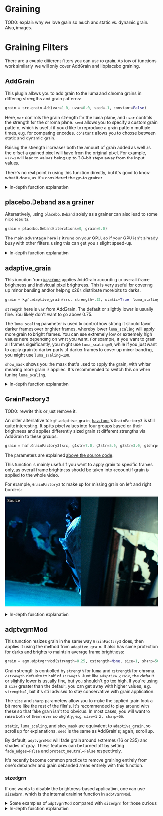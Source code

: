 # Graining

TODO: explain why we love grain so much and static vs. dynamic grain.  Also, images.

# Graining Filters

There are a couple different filters you can use to grain.
As lots of functions work similarly, we will only cover AddGrain and libplacebo graining.

## AddGrain

This plugin allows you to add grain to the luma and chroma grains in differing strengths and grain patterns:

```py
grain = src.grain.Add(var=1.0, uvar=0.0, seed=-1, constant=False)
```

Here, `var` controls the grain strength for the luma plane, and `uvar` controls the strength for the chroma plane.
`seed` allows you to specify a custom grain pattern, which is useful if you'd like to reproduce a grain pattern multiple times, e.g. for comparing encodes.
`constant` allows you to choose between static and dynamic grain.

Raising the strength increases both the amount of grain added as well as the offset a grained pixel will have from the original pixel.
For example, `var=1` will lead to values being up to 3 8-bit steps away from the input values.

There's no real point in using this function directly, but it's good to know what it does, as it's considered the go-to grainer.

<details>
<summary>In-depth function explanation</summary>
This plugin uses a normal distribution to find the values it changes the input by.
The `var` parameter is the standard deviation (usually noted as \(\sigma\)) of the normal distribution.

This means that (these are approximations):
* \\(68.27\\%\\) of output pixel values are within \\(\pm1\times\mathtt{var}\\) of the input value
* \\(95.45\\%\\) of output pixel values are within \\(\pm2\times\mathtt{var}\\) of the input value
* \\(99.73\\%\\) of output pixel values are within \\(\pm3\times\mathtt{var}\\) of the input value
* \\(50\\%\\) of output pixel values are within \\(\pm0.675\times\mathtt{var}\\) of the input value
* \\(90\\%\\) of output pixel values are within \\(\pm1.645\times\mathtt{var}\\) of the input value
* \\(95\\%\\) of output pixel values are within \\(\pm1.960\times\mathtt{var}\\) of the input value
* \\(99\\%\\) of output pixel values are within \\(\pm2.576\times\mathtt{var}\\) of the input value
</details>

## placebo.Deband as a grainer

Alternatively, using `placebo.Deband` solely as a grainer can also lead to some nice results:

```py
grain = placebo.Deband(iterations=0, grain=6.0)
```

The main advantage here is it runs on your GPU, so if your GPU isn't already busy with other filters, using this can get you a slight speed-up.

<details>
<summary>In-depth function explanation</summary>
TODO
</details>

## adaptive_grain

This function from [`kagefunc`](https://github.com/Irrational-Encoding-Wizardry/kagefunc) applies AddGrain according to overall frame brightness and individual pixel brightness.
This is very useful for covering up minor banding and/or helping x264 distribute more bits to darks.

```py
grain = kgf.adaptive_grain(src, strength=.25, static=True, luma_scaling=12, show_mask=False)
```

`strength` here is `var` from AddGrain.
The default or slightly lower is usually fine.
You likely don't want to go above 0.75.

The `luma_scaling` parameter is used to control how strong it should favor darker frames over brighter frames, whereby lower `luma_scaling` will apply more grain to bright frames.
You can use extremely low or extremely high values here depending on what you want.
For example, if you want to grain all frames significantly, you might use `luma_scaling=5`, while if you just want to apply grain to darker parts of darker frames to cover up minor banding, you might use `luma_scaling=100`.

`show_mask` shows you the mask that's used to apply the grain, with whiter meaning more grain is applied.
It's recommended to switch this on when tuning `luma_scaling`.

<details>
<summary>In-depth function explanation</summary>
The author of the function wrote a <a href="https://blog.kageru.moe/legacy/adaptivegrain.html">fantastic blog post explaining the function and how it works</a>.
</details>

## GrainFactory3

TODO: rewrite this or just remove it.

An older alternative to `kgf.adaptive_grain`, [`havsfunc`](https://github.com/HomeOfVapourSynthEvolution/havsfunc)'s `GrainFactory3` is still quite interesting.
It splits pixel values into four groups based on their brightness and applies differently sized grain at different strengths via AddGrain to these groups.

```py
grain = haf.GrainFactory3(src, g1str=7.0, g2str=5.0, g3str=3.0, g1shrp=60, g2shrp=66, g3shrp=80, g1size=1.5, g2size=1.2, g3size=0.9, temp_avg=0, ontop_grain=0.0, th1=24, th2=56, th3=128, th4=160)
```

The parameters are explained [above the source code](https://github.com/HomeOfVapourSynthEvolution/havsfunc/blob/master/havsfunc.py#L3720).

This function is mainly useful if you want to apply grain to specific frames only, as overall frame brightness should be taken into account if grain is applied to the whole video.

For example, `GrainFactory3` to make up for missing grain on left and right borders:

<p align="center"> 
<img src='Pictures/grain0.png' onmouseover="this.src='Pictures/grain1.png';" onmouseout="this.src='Pictures/grain0.png';" />
</p>

<details>
<summary>In-depth function explanation</summary>
TODO

In short: Create a mask for each brightness group, use bicubic resizing with sharpness controlling b and c to resize the grain, then apply that.
Temporal averaging just averages the grain for the current frame and its direct neighbors using misc.AverageFrames.
</details>

## adptvgrnMod

This function resizes grain in the same way `GrainFactory3` does, then applies it using the method from `adaptive_grain`.
It also has some protection for darks and brights to maintain average frame brightness:

```py
grain = agm.adptvgrnMod(strength=0.25, cstrength=None, size=1, sharp=50, static=False, luma_scaling=12, seed=-1, show_mask=False)
```

Grain strength is controlled by `strength` for luma and `cstrength` for chroma.
`cstrength` defaults to half of `strength`.
Just like `adaptive_grain`, the default or slightly lower is usually fine, but you shouldn't go too high.
If you're using a `size` greater than the default, you can get away with higher values, e.g. `strength=1`, but it's still advised to stay conservative with grain application.

The `size` and `sharp` parameters allow you to make the applied grain look a bit more like the rest of the film's.
It's recommended to play around with these so that fake grain isn't too obvious.
In most cases, you will want to raise both of them ever so slightly, e.g. `size=1.2, sharp=60`.

`static`, `luma_scaling`, and `show_mask` are equivalent to `adaptive_grain`, so scroll up for explanations.
`seed` is the same as AddGrain's; again, scroll up.

By default, `adptvgrnMod` will fade grain around extremes (16 or 235) and shades of gray.
These features can be turned off by setting `fade_edges=False` and `protect_neutral=False` respectively.

It's recently become common practice to remove graining entirely from one's debander and grain debanded areas entirely with this function.

### sizedgrn

If one wants to disable the brightness-based application, one can use `sizedgrn`, which is the internal graining function in `adptvgrnMod`.

<details>
<summary>Some examples of <code>adptvgrnMod</code> compared with <code>sizedgrn</code> for those curious</summary>

A bright scene, where the brightness-based application makes a large difference:

<p align="center"> 
<img src='Pictures/graining4.png' onmouseover="this.src='Pictures/graining7.png';" onmouseout="this.src='Pictures/graining4.png';" />
</p>

An overall darker scene, where the difference is a lot smaller:

<p align="center"> 
<img src='Pictures/graining3.png' onmouseover="this.src='Pictures/graining6.png';" onmouseout="this.src='Pictures/graining3.png';" />
</p>

A dark scene, where grain is applied evenly (almost) everywhere in the frame:

<p align="center"> 
<img src='Pictures/graining5.png' onmouseover="this.src='Pictures/graining8.png';" onmouseout="this.src='Pictures/graining5.png';" />
</p>
</details>

<details>
<summary>In-depth function explanation</summary>
(Old write-up from the function's author.)

### Size and Sharpness

The graining part of adptvgrnMod is the same as GrainFactory3's; it creates a "blank" (midway point of bit depth) clip at a resolution defined by the size parameter, then scales that via a bicubic kernel that uses b and c values determined by sharp:

$$\mathrm{grain\ width} = \mathrm{mod}4 \left( \frac{\mathrm{clip\ width}}{\mathrm{size}} \right)$$

For example, with a 1920x1080 clip and a size value of 1.5:

$$ \mathrm{mod}4 \left( \frac{1920}{1.5} \right) = 1280 $$

This determines the size of the frame the grainer operates on.

Now, the bicubic kernel's parameters are determined:

$$ b = \frac{\mathrm{sharp}}{-50} + 1 $$
$$ c = \frac{1 - b}{2} $$

This means that for the default sharp of 50, a Catmull-Rom filter is used:

$$ b = 0, \qquad c = 0.5 $$

Values under 50 will tend towards B-Spline (b=1, c=0), while ones above 50 will tend towards b=-1, c=1. As such, for a Mitchell (b=1/3, c=1/3) filter, one would require sharp of 100/3.

The grained "blank" clip is then resized to the input clip's resolution with this kernel. If size is greater than 1.5, an additional resizer call is added before the upscale to the input resolution:

$$ \mathrm{pre\ width} = \mathrm{mod}4 \left( \frac{\mathrm{clip\ width} + \mathrm{grain\ width}}{2} \right) $$

With our resolutions so far (assuming we did this for size 1.5), this would be 1600.  This means with size 2, where this preprocessing would actually occur, our grain would go through the following resolutions:

$$ 960 \rightarrow 1440 \rightarrow 1920 $$

### Fade Edges

The fade_edges parameter introduces the option to attempt to maintain overall average image brightness, similar to ideal dithering. It does so by limiting the graining at the edges of the clip's range. This is done via the following expression:
```
x y neutral - abs - low < x y neutral - abs + high > or
x y neutral - x + ?
```

Here, x is the input clip, y is the grained clip, neutral is the midway point from the previously grained clip, and low and high are the edges of the range (e.g. 16 and 235 for 8-bit luma). Converted from postfix to infix notation, this reads:

\\[x = x\ \mathtt{if}\ x - \mathrm{abs}(y - neutral) < low\ \mathtt{or}\ x - \mathrm{abs}(y - neutral) > high\ \mathtt{else}\ x + (y - neutral)\\]

The effect here is that all grain that wouldn't be clipped during output regardless of whether it grains in a positive or negative direction remains, while grain that would pass the plane's limits isn't taken.

In addition to this parameter, protect_neutral is also available. This parameter protects "neutral" chroma (i.e. chroma for shades of gray) from being grained. To do this, it takes advantage of AddGrainC working according to a Guassian distribution, which means that
$$max\ value = 3 \times \sigma$$
(sigma being the standard deviation - the strength or cstrength parameter) is with 99.73% certainty the largest deviated value from the norm (0). This means we can perform a similar operation to the one for fade_edges to keep the midways from being grained. To do this, we resize the input clip to 4:4:4 and use the following expression:

\\[\\begin{align}x \leq (low + max\ value)\ \mathtt{or}\ x \geq (high - max\ value)\ \mathtt{and}\\\\ \mathrm{abs}(y - neutral) \leq max\ value\ \mathtt{and}\ \mathrm{abs}(z - neutral) \leq max\ value \\end{align}\\]

With x, y, z being each of the three planes. If the statement is true, the input clip is returned, else the grained clip is returned.

I originally thought the logic behind protect_neutral would also work well for fade_edges, but I then realized this would completely remove grain near the edges instead of fading it.

Now, the input clip and grained clip (which was merged via std.MergeDiff, which is x - y - neutral) can be merged via the adaptive_grain mask.
</details>

